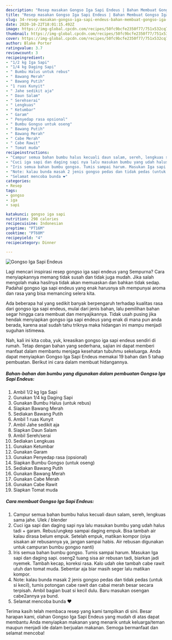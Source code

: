 ```yaml
---
description: "Resep masakan Gongso Iga Sapi Endeus | Bahan Membuat Gongso Iga Sapi Endeus Yang Bisa Manjain Lidah"
title: "Resep masakan Gongso Iga Sapi Endeus | Bahan Membuat Gongso Iga Sapi Endeus Yang Bisa Manjain Lidah"
slug: 34-resep-masakan-gongso-iga-sapi-endeus-bahan-membuat-gongso-iga-sapi-endeus-yang-bisa-manjain-lidah
date: 2020-10-22T18:01:15.492Z
image: https://img-global.cpcdn.com/recipes/50fc9bcfe2350f77/751x532cq70/gongso-iga-sapi-endeus-foto-resep-utama.jpg
thumbnail: https://img-global.cpcdn.com/recipes/50fc9bcfe2350f77/751x532cq70/gongso-iga-sapi-endeus-foto-resep-utama.jpg
cover: https://img-global.cpcdn.com/recipes/50fc9bcfe2350f77/751x532cq70/gongso-iga-sapi-endeus-foto-resep-utama.jpg
author: Blake Porter
ratingvalue: 3.7
reviewcount: 3
recipeingredient:
- "1/2 kg Iga Sapi"
- "1/4 kg Daging Sapi"
- " Bumbu Halus untuk rebus"
- " Bawang Merah"
- " Bawang Putih"
- "1 ruas Kunyit"
- " Jahe sedikit aja"
- " Daun Salam"
- " Serehserai"
- " Lengkuas"
- " Ketumbar"
- " Garam"
- " Penyedap rasa opsional"
- " Bumbu Gongso untuk oseng"
- " Bawang Putih"
- " Bawang Merah"
- " Cabe Merah"
- " Cabe Rawit"
- " Tomat muda"
recipeinstructions:
- "Campur semua bahan bumbu halus kecuali daun salam, sereh, lengkuas sama jahe. Ulek / blender"
- "Cuci iga sapi dan daging sapi nya lalu masukan bumbu yang udah halus tadi + garam. Rebus/ungkep sampai daging empuk. Bisa tambah air kalau dirasa belum empuk. Setelah empuk, matikan kompor (oiya sisakan air rebusannya ya, jangan sampai habis. Air rebusan digunakan untuk campuran bumbu gongso nanti)"
- "Iris semua bahan bumbu gongso. Tumis sampai harum. Masukan Iga sapi dan daging sapi. oseng2 tuang sisa air rebusan tadi, biarkan jadi nyemek. Tambah kecap, koreksi rasa. Kalo udah oke tambah cabe rawit utuh dan tomat muda. Sebentar aja biar masih seger lalu matikan kompor."
- "Note: kalau bunda masak 2 jenis gongso pedas dan tidak pedas (untuk si kecil), tumis potongan cabe rawit dan cabai merah besar secara terpisah. Ambil bagian buat si kecil dulu. Baru masukan osengan cabe2annya ya bund."
- "Selamat mencoba bunda ❤️"
categories:
- Resep
tags:
- gongso
- iga
- sapi

katakunci: gongso iga sapi 
nutrition: 298 calories
recipecuisine: Indonesian
preptime: "PT16M"
cooktime: "PT60M"
recipeyield: "4"
recipecategory: Dinner

---
```



![Gongso Iga Sapi Endeus](https://img-global.cpcdn.com/recipes/50fc9bcfe2350f77/751x532cq70/gongso-iga-sapi-endeus-foto-resep-utama.jpg)

Lagi mencari inspirasi resep gongso iga sapi endeus yang Sempurna? Cara menyiapkannya memang tidak susah dan tidak juga mudah. Jika salah mengolah maka hasilnya tidak akan memuaskan dan bahkan tidak sedap. Padahal gongso iga sapi endeus yang enak harusnya sih mempunyai aroma dan rasa yang bisa memancing selera kita.



Ada beberapa hal yang sedikit banyak berpengaruh terhadap kualitas rasa dari gongso iga sapi endeus, mulai dari jenis bahan, lalu pemilihan bahan segar hingga cara membuat dan menyajikannya. Tidak usah pusing jika hendak menyiapkan gongso iga sapi endeus yang enak di mana pun anda berada, karena asal sudah tahu triknya maka hidangan ini mampu menjadi suguhan istimewa.


Nah, kali ini kita coba, yuk, kreasikan gongso iga sapi endeus sendiri di rumah. Tetap dengan bahan yang sederhana, sajian ini dapat memberi manfaat dalam membantu menjaga kesehatan tubuhmu sekeluarga. Anda dapat menyiapkan Gongso Iga Sapi Endeus memakai 19 bahan dan 5 tahap pembuatan. Berikut ini cara dalam membuat hidangannya.

<!--inarticleads1-->

##### Bahan-bahan dan bumbu yang digunakan dalam pembuatan Gongso Iga Sapi Endeus:

1. Ambil 1/2 kg Iga Sapi
1. Gunakan 1/4 kg Daging Sapi
1. Gunakan  Bumbu Halus (untuk rebus)
1. Siapkan  Bawang Merah
1. Sediakan  Bawang Putih
1. Ambil 1 ruas Kunyit
1. Ambil  Jahe sedikit aja
1. Siapkan  Daun Salam
1. Ambil  Sereh/serai
1. Sediakan  Lengkuas
1. Gunakan  Ketumbar
1. Gunakan  Garam
1. Gunakan  Penyedap rasa (opsional)
1. Siapkan  Bumbu Gongso (untuk oseng)
1. Sediakan  Bawang Putih
1. Gunakan  Bawang Merah
1. Gunakan  Cabe Merah
1. Gunakan  Cabe Rawit
1. Siapkan  Tomat muda




<!--inarticleads2-->

##### Cara membuat Gongso Iga Sapi Endeus:

1. Campur semua bahan bumbu halus kecuali daun salam, sereh, lengkuas sama jahe. Ulek / blender
1. Cuci iga sapi dan daging sapi nya lalu masukan bumbu yang udah halus tadi + garam. Rebus/ungkep sampai daging empuk. Bisa tambah air kalau dirasa belum empuk. Setelah empuk, matikan kompor (oiya sisakan air rebusannya ya, jangan sampai habis. Air rebusan digunakan untuk campuran bumbu gongso nanti)
1. Iris semua bahan bumbu gongso. Tumis sampai harum. Masukan Iga sapi dan daging sapi. oseng2 tuang sisa air rebusan tadi, biarkan jadi nyemek. Tambah kecap, koreksi rasa. Kalo udah oke tambah cabe rawit utuh dan tomat muda. Sebentar aja biar masih seger lalu matikan kompor.
1. Note: kalau bunda masak 2 jenis gongso pedas dan tidak pedas (untuk si kecil), tumis potongan cabe rawit dan cabai merah besar secara terpisah. Ambil bagian buat si kecil dulu. Baru masukan osengan cabe2annya ya bund.
1. Selamat mencoba bunda ❤️




Terima kasih telah membaca resep yang kami tampilkan di sini. Besar harapan kami, olahan Gongso Iga Sapi Endeus yang mudah di atas dapat membantu Anda menyiapkan makanan yang menarik untuk keluarga/teman maupun menjadi ide dalam berjualan makanan. Semoga bermanfaat dan selamat mencoba!
